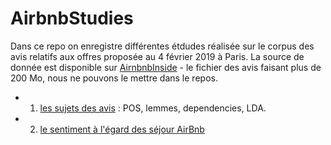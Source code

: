 ﻿# AirbnbStudies

Dans ce repo on enregistre différentes étdudes réalisée sur le corpus des avis relatifs aux offres proposée au 4 février 2019 à Paris. La source de donnée est disponible sur  [AirnbnbInside](http://insideairbnb.com/get-the-data.html) - le fichier des avis faisant plus de 200 Mo, nous ne pouvons le mettre dans le repos.

 * 1. [les sujets des avis](https://benaventc.github.io/AirbnbStudies/Avis.html) : POS, lemmes, dependencies, LDA.
 * 2. [le sentiment à l'égard des séjour AirBnb]()
